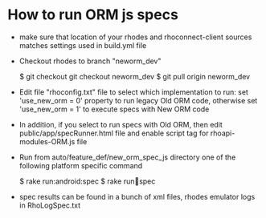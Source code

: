 How to run ORM js specs
===========

* make sure that location of your rhodes and rhoconnect-client sources matches settings used in build.yml file

* Checkout rhodes to branch "neworm_dev"

  $ git checkout git checkout neworm_dev
  $ git pull origin neworm_dev

* Edit file "rhoconfig.txt" file to select which implementation to run:
  set 'use_new_orm = 0' property to run legacy Old ORM code,
  otherwise set 'use_new_orm = 1' to execute specs with New ORM code

* In addition, if you select to run specs with Old ORM, then edit
  public/app/specRunner.html file and enable script tag for rhoapi-modules-ORM.js file

* Run from auto/feature_def/new_orm_spec_js directory one of the following platform specific command

  $ rake run:android:spec
  $ rake run:iphone:spec

* spec results can be found in a bunch of xml files, rhodes emulator logs in RhoLogSpec.txt


